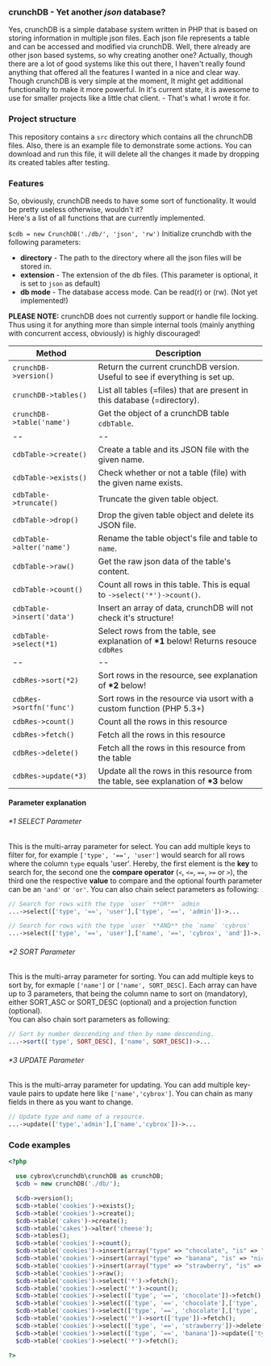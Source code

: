 ### crunchDB - Yet another *json* database?
Yes, crunchDB is a simple database system written in PHP that is based on storing information in multiple json files. Each json file represents a table and can be accessed and modified via crunchDB.
Well, there already are other json based systems, so why creating another one? Actually, though there are a lot of good systems like this out there, I haven't really found anything that offered all the features I wanted in a nice and clear way. Though crunchDB is very simple at the moment, It might get additional functionality to make it more powerful. In it's current state, it is awesome to use for smaller projects like a little chat client. - That's what I wrote it for.

### Project structure
This repository contains a `src` directory which contains all the chrunchDB files. Also, there is an example file to demonstrate some actions. You can download and run this file, it will delete all the changes it made by dropping its created tables after testing.

### Features
So, obviously, crunchDB needs to have some sort of functionality. It would be pretty useless otherwise, wouldn't it?  
Here's a list of all functions that are currently implemented.

`$cdb = new CrunchDB('./db/', 'json', 'rw')` Initialize crunchdb with the following parameters:  
- **directory** - The path to the directory where all the json files will be stored in.  
- **extension** - The extension of the db files. (This parameter is optional, it is set to `json` as default)  
- **db mode** - The database access mode. Can be read(r) or (rw). (Not yet implemented!)

**PLEASE NOTE:** crunchDB does not currently support or handle file locking. Thus using it for anything more than simple internal tools (mainly anything with concurrent access, obviously) is highly discouraged!

| Method | Description |
| --- | --- |
| `crunchDB->version()` | Return the current crunchDB version. Useful to see if everything is set up. |
| `crunchDB->tables()` | List all tables (=files) that are present in this database (=directory). |
| `crunchDB->table('name')` | Get the object of a crunchDB table `cdbTable`. |
| -- | -- | 
| `cdbTable->create()` | Create a table and its JSON file with the given name.|
| `cdbTable->exists()` | Check whether or not a table (file) with the given name exists.|
| `cdbTable->truncate()` | Truncate the given table object.|
| `cdbTable->drop()` | Drop the given table object and delete its JSON file.|
| `cdbTable->alter('name')` | Rename the table object's file and table to `name`.|
| `cdbTable->raw()` | Get the raw json data of the table's content.|
| `cdbTable->count()` | Count all rows in this table. This is equal to `->select('*')->count()`.|
| `cdbTable->insert('data')` | Insert an array of data, crunchDB will not check it's structure! |
| `cdbTable->select(*1)` | Select rows from the table, see explanation of **\*1** below! Returns resouce `cdbRes` |
| -- | -- | 
| `cdbRes->sort(*2)` | Sort rows in the resource, see explanation of **\*2** below! |
| `cdbRes->sortfn('func')` | Sort rows in the resource via usort with a custom function (PHP 5.3+) |
| `cdbRes->count()` | Count all the rows in this resource |
| `cdbRes->fetch()` | Fetch all the rows in this resource |
| `cdbRes->delete()` | Fetch all the rows in this resource from the table |
| `cdbRes->update(*3)` | Update all the rows in this resource from the table, see explanation of **\*3** below |


#### Parameter explanation
###### \*1 SELECT Parameter
This is the multi-array parameter for select. You can add multiple keys to filter for, for example `['type', '==', 'user']` would search for all rows where the column `type` equals 'user'. Hereby, the first element is the **key** to search for, the second one the **compare operator** (`<`, `<=`, `==`, `>=` or `>`), the third one the respective **value** to compare and the optional fourth parameter can be an `'and'` or `'or'`. You can also chain select parameters as following:  

```php
// Search for rows with the type `user` **OR** `admin
...->select(['type', '==', 'user'],['type', '==', 'admin'])->...

// Search for rows with the type `user` **AND** the `name` 'cybrox' 
...->select(['type', '==', 'user'],['name', '==', 'cybrox', 'and'])->...
```

###### \*2 SORT Parameter
This is the multi-array parameter for sorting. You can add multiple keys to sort by, for exmaple `['name']` or `['name', SORT_DESC]`. Each array can have up to 3 parameters, that being the column name to sort on (mandatory), either SORT_ASC or SORT_DESC (optional) and a projection function (optional).  
You can also chain sort parameters as following:  

```php
// Sort by number descending and then by name descending.
...->sort(['type', SORT_DESC], ['name', SORT_DESC])->...
```

###### \*3 UPDATE Parameter
This is the multi-array parameter for updating. You can add multiple key-vaule pairs to update here like `['name','cybrox']`. You can chain as many fields in there as you want to change.
```php
// Update type and name of a resource.
...->update(['type','admin'],['name','cybrox'])->...
```


### Code examples
```php
<?php

  use cybrox\crunchdb\crunchDB as crunchDB;
  $cdb = new crunchDB('./db/');

  $cdb->version();
  $cdb->table('cookies')->exists();
  $cdb->table('cookies')->create();
  $cdb->table('cakes')->create();
  $cdb->table('cakes')->alter('cheese');
  $cdb->tables();
  $cdb->table('cookies')->count();
  $cdb->table('cookies')->insert(array("type" => "chocolate", "is" => "nice"));
  $cdb->table('cookies')->insert(array("type" => "banana", "is" => "nice"));
  $cdb->table('cookies')->insert(array("type" => "strawberry", "is" => "ok"));
  $cdb->table('cookies')->raw();
  $cdb->table('cookies')->select('*')->fetch();
  $cdb->table('cookies')->select('*')->count();
  $cdb->table('cookies')->select(['type', '==', 'chocolate'])->fetch();
  $cdb->table('cookies')->select(['type', '==', 'chocolate'],['type', '==', 'banana', 'or'])->fetch();
  $cdb->table('cookies')->select(['type', '==', 'chocolate'],['type', '==', 'banana', 'and'])->count();
  $cdb->table('cookies')->select('*')->sort(['type'])->fetch();
  $cdb->table('cookies')->select(['type', '==', 'strawberry'])->delete();
  $cdb->table('cookies')->select(['type', '==', 'banana'])->update(['type', 'chocolate']);
  $cdb->table('cookies')->select('*')->fetch();

?>
```
